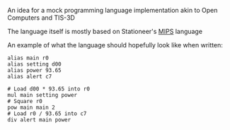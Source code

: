 An idea for a mock programming language implementation akin to Open Computers and TIS-3D

The language itself is mostly based on Stationeer's [MIPS](https://stationeers-wiki.com/MIPS) language

An example of what the language should hopefully look like when written:

```
alias main r0
alias setting d00
alias power 93.65
alias alert c7

# Load d00 * 93.65 into r0
mul main setting power
# Square r0
pow main main 2
# Load r0 / 93.65 into c7
div alert main power
```